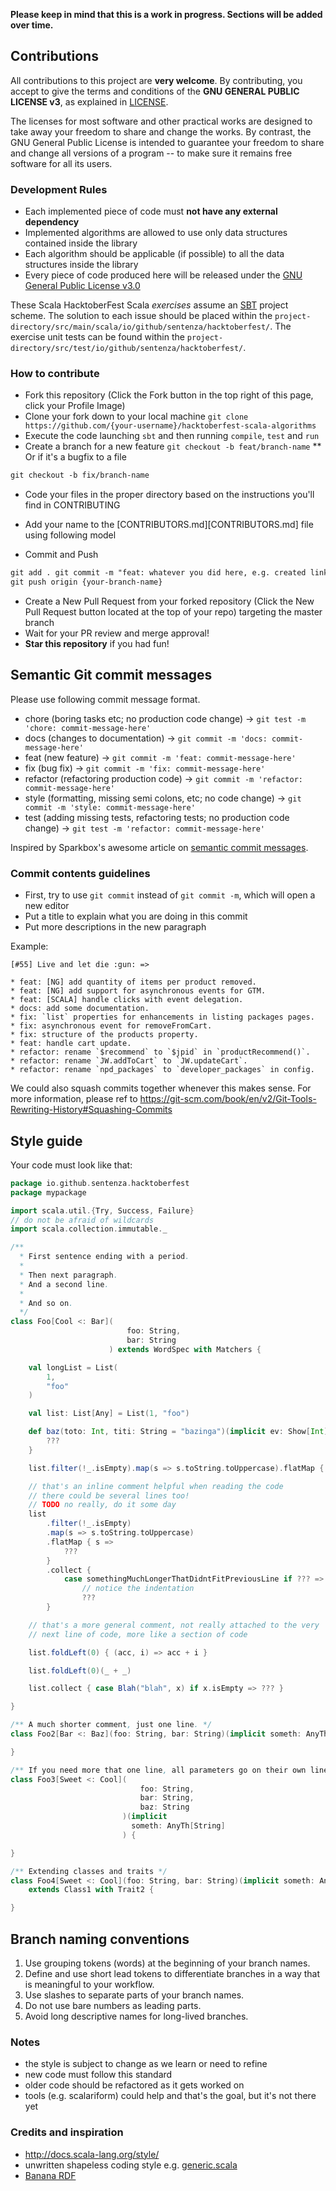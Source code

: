 **Please keep in mind that this is a work in progress. Sections will be added over time.**

## Contributions

All contributions to this project are **very welcome**. By contributing, you accept to give the terms and conditions of
the **GNU GENERAL PUBLIC LICENSE v3**, as explained in [LICENSE](LICENSE).

The licenses for most software and other practical works are designed to take away your freedom to share and change the
works. By contrast, the GNU General Public License is intended to guarantee your freedom to share and change all
versions of a program -- to make sure it remains free software for all its users.

### Development Rules

- Each implemented piece of code must **not have any external dependency**
- Implemented algorithms are allowed to use only data structures contained inside the library
- Each algorithm should be applicable (if possible) to all the data structures inside the library
- Every piece of code produced here will be released under the [GNU General Public License v3.0](LICENSE)

These Scala HacktoberFest Scala _exercises_ assume an [SBT][sbt-intro] project scheme. The solution to
each issue should be placed within the `project-directory/src/main/scala/io/github/sentenza/hacktoberfest/`.
The exercise unit tests can be found within the `project-directory/src/test/io/github/sentenza/hacktoberfest/`.

### How to contribute

* Fork this repository (Click the Fork button in the top right of this page, click your Profile Image)
* Clone your fork down to your local
  machine `git clone https://github.com/{your-username}/hacktoberfest-scala-algorithms`
* Execute the code launching `sbt` and then running `compile`, `test` and `run`
* Create a branch for a new feature `git checkout -b feat/branch-name`
  ** Or if it's a bugfix to a file

```markdown
git checkout -b fix/branch-name
```

* Code your files in the proper directory based on the instructions you'll find in CONTRIBUTING
* Add your name to the [CONTRIBUTORS.md][CONTRIBUTORS.md] file using following model

* Commit and Push

```markdown
git add . git commit -m "feat: whatever you did here, e.g. created linkedlist class in Scala"
git push origin {your-branch-name}
```

* Create a New Pull Request from your forked repository (Click the New Pull Request button located at the top of your
  repo) targeting the master branch
* Wait for your PR review and merge approval!
* __Star this repository__ if you had fun!

## Semantic Git commit messages

Please use following commit message format.

* chore (boring tasks etc; no production code change) -> ```git test -m 'chore: commit-message-here'```
* docs (changes to documentation) -> ```git commit -m 'docs: commit-message-here'```
* feat (new feature) -> ```git commit -m 'feat: commit-message-here'```
* fix (bug fix) -> ```git commit -m 'fix: commit-message-here'```
* refactor (refactoring production code) -> ```git commit -m 'refactor: commit-message-here'```
* style (formatting, missing semi colons, etc; no code change) -> ```git commit -m 'style: commit-message-here'```
* test (adding missing tests, refactoring tests; no production code change)
  -> ```git test -m 'refactor: commit-message-here'```

Inspired by Sparkbox's awesome article
on [semantic commit messages](http://seesparkbox.com/foundry/semantic_commit_messages).

### Commit contents guidelines

+ First, try to use `git commit` instead of `git commit -m`, which will open a new editor
+ Put a title to explain what you are doing in this commit
+ Put more descriptions in the new paragraph

Example:

```
[#55] Live and let die :gun: =>

* feat: [NG] add quantity of items per product removed.
* feat: [NG] add support for asynchronous events for GTM.
* feat: [SCALA] handle clicks with event delegation.
* docs: add some documentation.
* fix: `list` properties for enhancements in listing packages pages.
* fix: asynchronous event for removeFromCart.
* fix: structure of the products property.
* feat: handle cart update.
* refactor: rename `$recommend` to `$jpid` in `productRecommend()`.
* refactor: rename `JW.addToCart` to `JW.updateCart`.
* refactor: rename `npd_packages` to `developer_packages` in config.
```

We could also squash commits together whenever this makes sense. For more information, please ref
to https://git-scm.com/book/en/v2/Git-Tools-Rewriting-History#Squashing-Commits

## Style guide

Your code must look like that:

```scala
package io.github.sentenza.hacktoberfest
package mypackage

import scala.util.{Try, Success, Failure}
// do not be afraid of wildcards
import scala.collection.immutable._

/**
  * First sentence ending with a period.
  *
  * Then next paragraph.
  * And a second line.
  *
  * And so on.
  */
class Foo[Cool <: Bar](
                          foo: String,
                          bar: String
                      ) extends WordSpec with Matchers {

    val longList = List(
        1,
        "foo"
    )

    val list: List[Any] = List(1, "foo")

    def baz(toto: Int, titi: String = "bazinga")(implicit ev: Show[Int]): Unit = {
        ???
    }

    list.filter(!_.isEmpty).map(s => s.toString.toUppercase).flatMap { s => ??? }

    // that's an inline comment helpful when reading the code
    // there could be several lines too!
    // TODO no really, do it some day
    list
        .filter(!_.isEmpty)
        .map(s => s.toString.toUppercase)
        .flatMap { s =>
            ???
        }
        .collect {
            case somethingMuchLongerThatDidntFitPreviousLine if ??? =>
                // notice the indentation
                ???
        }

    // that's a more general comment, not really attached to the very
    // next line of code, more like a section of code

    list.foldLeft(0) { (acc, i) => acc + i }

    list.foldLeft(0)(_ + _)

    list.collect { case Blah("blah", x) if x.isEmpty => ??? }

}

/** A much shorter comment, just one line. */
class Foo2[Bar <: Baz](foo: String, bar: String)(implicit someth: AnyTh[Int]) {

}

/** If you need more that one line, all parameters go on their own line. */
class Foo3[Sweet <: Cool](
                             foo: String,
                             bar: String,
                             baz: String
                         )(implicit
                           someth: AnyTh[String]
                         ) {

}

/** Extending classes and traits */
class Foo4[Sweet <: Cool](foo: String, bar: String)(implicit someth: Anyth[MyClass])
    extends Class1 with Trait2 {

}
```

## Branch naming conventions

1. Use grouping tokens (words) at the beginning of your branch names.
2. Define and use short lead tokens to differentiate branches in a way that is meaningful to your workflow.
2. Use slashes to separate parts of your branch names.
3. Do not use bare numbers as leading parts.
5. Avoid long descriptive names for long-lived branches.

### Notes

* the style is subject to change as we learn or need to refine
* new code must follow this standard
* older code should be refactored as it gets worked on
* tools (e.g. scalariform) could help and that's the goal, but it's not there yet

### Credits and inspiration

* http://docs.scala-lang.org/style/
* unwritten shapeless coding style
  e.g. [generic.scala](https://github.com/milessabin/shapeless/blob/master/core/src/main/scala/shapeless/generic.scala)
* [Banana RDF](https://github.com/banana-rdf/banana-rdf/)
  
[sbt-intro]: http://torre.me.uk/programming/2017/08/19/scala-with-sbt-and-emacs
